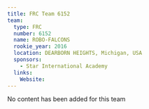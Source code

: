 ```yaml
---
title: FRC Team 6152
team:
  type: FRC
  number: 6152
  name: ROBO-FALCONS
  rookie_year: 2016
  location: DEARBORN HEIGHTS, Michigan, USA
  sponsors:
    - Star International Academy
  links:
    Website: 
---
```

No content has been added for this team
